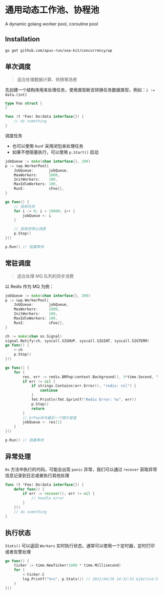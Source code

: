 # 通用动态工作池、协程池

A dynamic golang worker pool, coroutine pool

## Installation

```
go get github.com/apus-run/sea-kit/concurrency/wp
```

## 单次调度

> 适合处理数据计算、转换等场景

先创建一个结构体用来处理任务，使用类型断言转换任务数据类型，例如：`i := data.(int)` 

~~~go
type Foo struct {
}

func (t *Foo) Do(data interface{}) {
    // do something
}
~~~

调度任务

- 也可以使用 `RunF` 采用闭包来处理任务
- 如果不想阻塞执行，可以使用 `p.Start()` 启动

~~~go
jobQueue := make(chan interface{}, 200)
p := &wp.WorkerPool{
    JobQueue:       jobQueue,
    MaxWorkers:     1000,
    InitWorkers:    100,
    MaxIdleWorkers: 100,
    RunI:           &Foo{},
}

go func() {
    // 投放任务
    for i := 0; i < 10000; i++ {
        jobQueue <- i
    }

    // 投放完停止调度
    p.Stop()
}()

p.Run() // 阻塞等待
~~~

## 常驻调度

> 适合处理 MQ 队列的异步消费

以 Redis 作为 MQ 为例：

~~~go
jobQueue := make(chan interface{}, 200)
p := &wp.WorkerPool{
    JobQueue:       jobQueue,
    MaxWorkers:     1000,
    InitWorkers:    100,
    MaxIdleWorkers: 100,
    RunI:           &Foo{},
}

ch := make(chan os.Signal)
signal.Notify(ch, syscall.SIGHUP, syscall.SIGINT, syscall.SIGTERM)
go func() {
    <-ch
    p.Stop()
}()

go func() {
    for {
        res, err := redis.BRPop(context.Background(), 3*time.Second, "foo").Result()
        if err != nil {
            if strings.Contains(err.Error(), "redis: nil") {
                continue
            }
            fmt.Println(fmt.Sprintf("Redis Error: %s", err))
            p.Stop()
            return
        }
        // brPop命令最后一个键才是值
        jobQueue <- res[1]
    }
}()

p.Run() // 阻塞等待
~~~

## 异常处理

`Do` 方法中执行的代码，可能会出现 `panic` 异常，我们可以通过 `recover` 获取异常信息记录到日志或者执行其他处理

~~~go
func (t *Foo) Do(data interface{}) {
    defer func() {
        if err := recover(); err != nil {
            // handle error
        }
    }()
    // do something
}
~~~

## 执行状态

`Stats()` 可以返回 `Workers` 实时执行状态，通常可以使用一个定时器，定时打印或者告警处理

```go
go func() {
    ticker := time.NewTicker(1000 * time.Millisecond)
    for {
        <-ticker.C
        log.Printf("%+v", p.Stats()) // 2021/04/26 14:32:53 &{Active:5 Idle:95 Total:100}
    }
}()
```